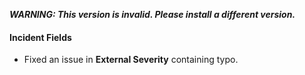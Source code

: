***WARNING: This version is invalid. Please install a different version.***


#### Incident Fields
- Fixed an issue in **External Severity** containing typo.
